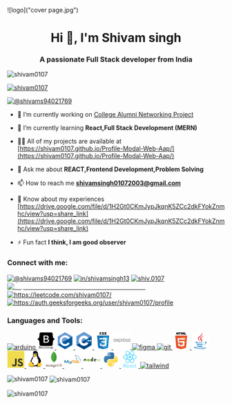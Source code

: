 ![logo]("cover page.jpg")
<h1 align="center">Hi 👋, I'm Shivam singh</h1>
<h3 align="center">A passionate Full Stack developer from India</h3>

<p align="left"> <img src="https://komarev.com/ghpvc/?username=shivam0107&label=Profile%20views&color=0e75b6&style=flat" alt="shivam0107" /> </p>

<p align="left"> <a href="https://github.com/ryo-ma/github-profile-trophy"><img src="https://github-profile-trophy.vercel.app/?username=shivam0107" alt="shivam0107" /></a> </p>

<p align="left"> <a href="https://twitter.com/@shivams94021769" target="blank"><img src="https://img.shields.io/twitter/follow/@shivams94021769?logo=twitter&style=for-the-badge" alt="@shivams94021769" /></a> </p>

- 🔭 I’m currently working on [College Alumni Networking Project](https://shivam0107.github.io/AlumniManagementSystem/)

- 🌱 I’m currently learning **React,Full Stack Development (MERN)**

- 👨‍💻 All of my projects are available at [https://shivam0107.github.io/Profile-Modal-Web-Aap/](https://shivam0107.github.io/Profile-Modal-Web-Aap/)

- 💬 Ask me about **REACT,Frontend Development,Problem Solving**

- 📫 How to reach me **shivamsingh01072003@gmail.com**

- 📄 Know about my experiences [https://drive.google.com/file/d/1H2Gt0CKmJypJkqnK5ZCc2dkFYokZnmhc/view?usp=share_link](https://drive.google.com/file/d/1H2Gt0CKmJypJkqnK5ZCc2dkFYokZnmhc/view?usp=share_link)

- ⚡ Fun fact **I think, I am good observer**

<h3 align="left">Connect with me:</h3>
<p align="left">
<a href="https://twitter.com/@shivams94021769" target="blank"><img align="center" src="https://raw.githubusercontent.com/rahuldkjain/github-profile-readme-generator/master/src/images/icons/Social/twitter.svg" alt="@shivams94021769" height="30" width="40" /></a>
<a href="https://linkedin.com/in/in/shivamsingh13" target="blank"><img align="center" src="https://raw.githubusercontent.com/rahuldkjain/github-profile-readme-generator/master/src/images/icons/Social/linked-in-alt.svg" alt="in/shivamsingh13" height="30" width="40" /></a>
<a href="https://instagram.com/shiv.0107" target="blank"><img align="center" src="https://raw.githubusercontent.com/rahuldkjain/github-profile-readme-generator/master/src/images/icons/Social/instagram.svg" alt="shiv.0107" height="30" width="40" /></a>
<a href="https://www.codechef.com/users/https://www.codechef.com/users/shivam0107" target="blank"><img style="color: white;" align="center" src="https://cdn.jsdelivr.net/npm/simple-icons@3.1.0/icons/codechef.svg" alt="https://www.codechef.com/users/shivam0107" height="30" width="40" /></a>
<a href="https://www.leetcode.com/https://leetcode.com/shivam0107/" target="blank"><img align="center" src="https://raw.githubusercontent.com/rahuldkjain/github-profile-readme-generator/master/src/images/icons/Social/leet-code.svg" alt="https://leetcode.com/shivam0107/" height="30" width="40" /></a>
<a href="https://auth.geeksforgeeks.org/user/https://auth.geeksforgeeks.org/user/shivam0107/profile" target="blank"><img align="center" src="https://raw.githubusercontent.com/rahuldkjain/github-profile-readme-generator/master/src/images/icons/Social/geeks-for-geeks.svg" alt="https://auth.geeksforgeeks.org/user/shivam0107/profile" height="30" width="40" /></a>
</p>

<h3 align="left">Languages and Tools:</h3>
<p align="left"> <a href="https://www.arduino.cc/" target="_blank" rel="noreferrer"> <img src="https://cdn.worldvectorlogo.com/logos/arduino-1.svg" alt="arduino" width="40" height="40"/> </a> <a href="https://getbootstrap.com" target="_blank" rel="noreferrer"> <img src="https://raw.githubusercontent.com/devicons/devicon/master/icons/bootstrap/bootstrap-plain-wordmark.svg" alt="bootstrap" width="40" height="40"/> </a> <a href="https://www.cprogramming.com/" target="_blank" rel="noreferrer"> <img src="https://raw.githubusercontent.com/devicons/devicon/master/icons/c/c-original.svg" alt="c" width="40" height="40"/> </a> <a href="https://www.w3schools.com/cpp/" target="_blank" rel="noreferrer"> <img src="https://raw.githubusercontent.com/devicons/devicon/master/icons/cplusplus/cplusplus-original.svg" alt="cplusplus" width="40" height="40"/> </a> <a href="https://www.w3schools.com/css/" target="_blank" rel="noreferrer"> <img src="https://raw.githubusercontent.com/devicons/devicon/master/icons/css3/css3-original-wordmark.svg" alt="css3" width="40" height="40"/> </a> <a href="https://expressjs.com" target="_blank" rel="noreferrer"> <img src="https://raw.githubusercontent.com/devicons/devicon/master/icons/express/express-original-wordmark.svg" alt="express" width="40" height="40"/> </a> <a href="https://www.figma.com/" target="_blank" rel="noreferrer"> <img src="https://www.vectorlogo.zone/logos/figma/figma-icon.svg" alt="figma" width="40" height="40"/> </a> <a href="https://git-scm.com/" target="_blank" rel="noreferrer"> <img src="https://www.vectorlogo.zone/logos/git-scm/git-scm-icon.svg" alt="git" width="40" height="40"/> </a> <a href="https://www.w3.org/html/" target="_blank" rel="noreferrer"> <img src="https://raw.githubusercontent.com/devicons/devicon/master/icons/html5/html5-original-wordmark.svg" alt="html5" width="40" height="40"/> </a> <a href="https://www.java.com" target="_blank" rel="noreferrer"> <img src="https://raw.githubusercontent.com/devicons/devicon/master/icons/java/java-original.svg" alt="java" width="40" height="40"/> </a> <a href="https://developer.mozilla.org/en-US/docs/Web/JavaScript" target="_blank" rel="noreferrer"> <img src="https://raw.githubusercontent.com/devicons/devicon/master/icons/javascript/javascript-original.svg" alt="javascript" width="40" height="40"/> </a> <a href="https://www.linux.org/" target="_blank" rel="noreferrer"> <img src="https://raw.githubusercontent.com/devicons/devicon/master/icons/linux/linux-original.svg" alt="linux" width="40" height="40"/> </a> <a href="https://www.mongodb.com/" target="_blank" rel="noreferrer"> <img src="https://raw.githubusercontent.com/devicons/devicon/master/icons/mongodb/mongodb-original-wordmark.svg" alt="mongodb" width="40" height="40"/> </a> <a href="https://www.mysql.com/" target="_blank" rel="noreferrer"> <img src="https://raw.githubusercontent.com/devicons/devicon/master/icons/mysql/mysql-original-wordmark.svg" alt="mysql" width="40" height="40"/> </a> <a href="https://nodejs.org" target="_blank" rel="noreferrer"> <img src="https://raw.githubusercontent.com/devicons/devicon/master/icons/nodejs/nodejs-original-wordmark.svg" alt="nodejs" width="40" height="40"/> </a> <a href="https://www.python.org" target="_blank" rel="noreferrer"> <img src="https://raw.githubusercontent.com/devicons/devicon/master/icons/python/python-original.svg" alt="python" width="40" height="40"/> </a> <a href="https://reactjs.org/" target="_blank" rel="noreferrer"> <img src="https://raw.githubusercontent.com/devicons/devicon/master/icons/react/react-original-wordmark.svg" alt="react" width="40" height="40"/> </a> <a href="https://tailwindcss.com/" target="_blank" rel="noreferrer"> <img src="https://www.vectorlogo.zone/logos/tailwindcss/tailwindcss-icon.svg" alt="tailwind" width="40" height="40"/> </a> </p>

<p><img align="left" src="https://github-readme-stats.vercel.app/api/top-langs?username=shivam0107&show_icons=true&locale=en&layout=compact" alt="shivam0107" /></p>

<p>&nbsp;<img align="center" src="https://github-readme-stats.vercel.app/api?username=shivam0107&show_icons=true&locale=en" alt="shivam0107" /></p>

<p><img align="center" src="https://github-readme-streak-stats.herokuapp.com/?user=shivam0107&" alt="shivam0107" /></p>



<!--
**shivam0107/shivam0107** is a ✨ _special_ ✨ repository because its `README.md` (this file) appears on your GitHub profile.

Here are some ideas to get you started:

- 🔭 I’m currently working on ...
- 🌱 I’m currently learning ...
- 👯 I’m looking to collaborate on ...
- 🤔 I’m looking for help with ...
- 💬 Ask me about ...
- 📫 How to reach me: ...
- 😄 Pronouns: ...
- ⚡ Fun fact: ...
-->
